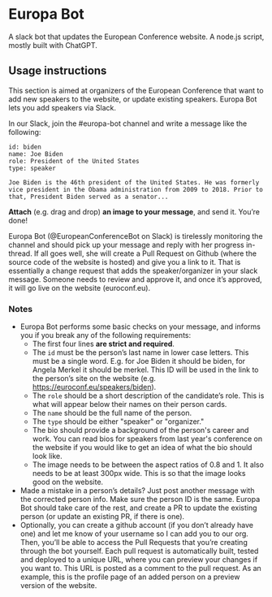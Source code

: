 # Europa Bot
A slack bot that updates the European Conference website. A node.js script, mostly built with ChatGPT.


## Usage instructions

This section is aimed at organizers of the European Conference that want to add new speakers to the website, or update existing speakers. Europa Bot lets you add speakers via Slack. 

In our Slack, join the #europa-bot channel and write a message like the following:
```
id: biden
name: Joe Biden
role: President of the United States
type: speaker

Joe Biden is the 46th president of the United States. He was formerly vice president in the Obama administration from 2009 to 2018. Prior to that, President Biden served as a senator...
```

**Attach** (e.g. drag and drop) **an image to your message**, and send it. You’re done!


Europa Bot (@EuropeanConferenceBot on Slack) is tirelessly monitoring the channel and should pick up your message and reply with her progress in-thread. If all goes well, she will create a Pull Request on Github (where the source code of the website is hosted) and give you a link to it. That is essentially a change request that adds the speaker/organizer in your slack message. Someone needs to review and approve it, and once it’s approved, it will go live on the website (euroconf.eu).

### Notes
* Europa Bot performs some basic checks on your message, and informs you if you break any of the following requirements:
  - The first four lines **are strict and required**.
  - The `id` must be the person’s last name in lower case letters. This must be a single word. E.g. for Joe Biden it should be biden, for Angela Merkel it should be merkel. This ID will be used in the link to the person’s site on the website (e.g. https://euroconf.eu/speakers/biden).
  - The `role` should be a short description of the candidate’s role. This is what will appear below their names on their person cards.
  - The `name` should be the full name of the person.
  - The `type` should be either "speaker" or "organizer."
  - The bio should provide a background of the person's career and work. You can read bios for speakers from last year's conference on the website if you would like to get an idea of what the bio should look like.
  - The image needs to be between the aspect ratios of 0.8 and 1. It also needs to be at least 300px wide. This is so that the image looks good on the website.
* Made a mistake in a person’s details? Just post another message with the corrected person info. Make sure the person ID is the same. Europa Bot should take care of the rest, and create a PR to update the existing person (or update an existing PR, if there is one).
* Optionally, you can create a github account (if you don’t already have one) and let me know of your username so I can add you to our org. Then, you’ll be able to access the Pull Requests that you’re creating through the bot yourself. Each pull request is automatically built, tested and deployed to a unique URL, where you can preview your changes if you want to. This URL is posted as a comment to the pull request. As an example, this is the profile page of an added person on a preview version of the website.
